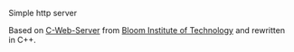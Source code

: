 Simple http server

Based on [C-Web-Server](https://github.com/bloominstituteoftechnology/C-Web-Server/tree/master) from 
[Bloom Institute of Technology](https://github.com/bloominstituteoftechnology) and rewritten in C++.